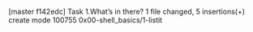 [master f142edc] Task 1.What’s in there?
 1 file changed, 5 insertions(+)
 create mode 100755 0x00-shell_basics/1-listit
